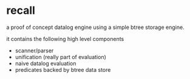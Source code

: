# recall

a proof of concept datalog engine using a simple btree storage engine.

it contains the following high level components
- scanner/parser
- unification (really part of evaluation)
- naive datalog evaluation
- predicates backed by btree data store
